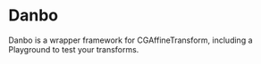 # Danbo
Danbo is a wrapper framework for CGAffineTransform, including a Playground to test your transforms.

